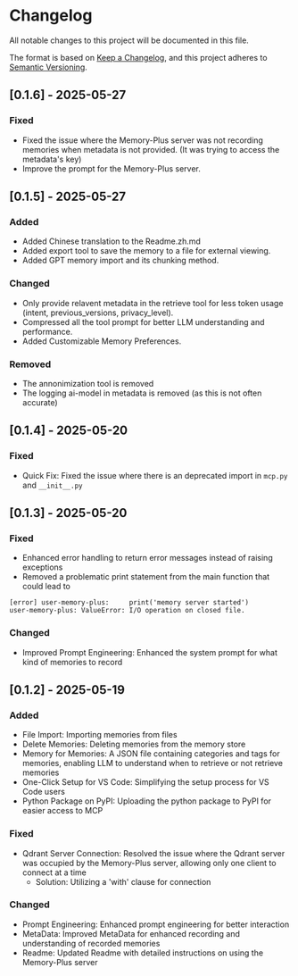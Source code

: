 # Changelog

All notable changes to this project will be documented in this file.

The format is based on [Keep a Changelog](https://keepachangelog.com/en/1.1.0/),
and this project adheres to [Semantic Versioning](https://semver.org/spec/v2.0.0.html).


## [0.1.6] - 2025-05-27

### Fixed
- Fixed the issue where the Memory-Plus server was not recording memories when metadata is not provided. (It was trying to access the metadata's key)
- Improve the prompt for the Memory-Plus server.

## [0.1.5] - 2025-05-27

### Added 
- Added Chinese translation to the Readme.zh.md
- Added export tool to save the memory to a file for external viewing.
- Added GPT memory import and its chunking method.

### Changed
- Only provide relavent metadata in the retrieve tool for less token usage (intent, previous_versions, privacy_level).
- Compressed all the tool prompt for better LLM understanding and performance.
- Added Customizable Memory Preferences.

### Removed 
- The annonimization tool is removed
- The logging ai-model in metadata is removed (as this is not often accurate)

## [0.1.4] - 2025-05-20
### Fixed
- Quick Fix: Fixed the issue where there is an deprecated import in `mcp.py` and `__init__.py`


## [0.1.3] - 2025-05-20

### Fixed
- Enhanced error handling to return error messages instead of raising exceptions
- Removed a problematic print statement from the main function that could lead to
```
[error] user-memory-plus:     print('memory server started')
user-memory-plus: ValueError: I/O operation on closed file.
```

### Changed
- Improved Prompt Engineering: Enhanced the system prompt for what kind of memories to record


## [0.1.2] - 2025-05-19

### Added
- File Import: Importing memories from files
- Delete Memories: Deleting memories from the memory store
- Memory for Memories: A JSON file containing categories and tags for memories, enabling LLM to understand when to retrieve or not retrieve memories
- One-Click Setup for VS Code: Simplifying the setup process for VS Code users
- Python Package on PyPI: Uploading the python package to PyPI for easier access to MCP

### Fixed
- Qdrant Server Connection: Resolved the issue where the Qdrant server was occupied by the Memory-Plus server, allowing only one client to connect at a time
    - Solution: Utilizing a 'with' clause for connection

### Changed
- Prompt Engineering: Enhanced prompt engineering for better interaction
- MetaData: Improved MetaData for enhanced recording and understanding of recorded memories
- Readme: Updated Readme with detailed instructions on using the Memory-Plus server

